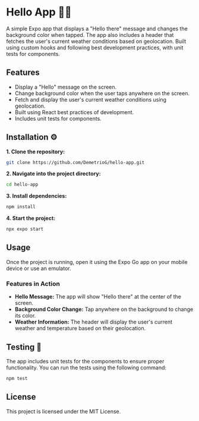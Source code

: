 # Hello App 👋🏼

A simple Expo app that displays a "Hello there" message and changes the background color when tapped. The app also includes a header that fetches the user's current weather conditions based on geolocation. Built using custom hooks and following best development practices, with unit tests for components.

## Features

- Display a "Hello" message on the screen.
- Change background color when the user taps anywhere on the screen.
- Fetch and display the user's current weather conditions using geolocation.
- Built using React best practices of development.
- Includes unit tests for components.

## Installation ⚙️

**1. Clone the repository:**

   ```bash
   git clone https://github.com/DemetrioG/hello-app.git
   ```

**2. Navigate into the project directory:**

   ```bash
   cd hello-app
   ```

**3. Install dependencies:**

   ```bash
   npm install
   ```

**4. Start the project:**
   ```bash
   npx expo start
   ```

## Usage

Once the project is running, open it using the Expo Go app on your mobile device or use an emulator.

### Features in Action

- **Hello Message:** The app will show "Hello there" at the center of the screen.
- **Background Color Change:** Tap anywhere on the background to change its color.
- **Weather Information:** The header will display the user's current weather and temperature based on their geolocation.

## Testing 🧪

The app includes unit tests for the components to ensure proper functionality. You can run the tests using the following command:

```bash
npm test
```

## License

This project is licensed under the MIT License.
